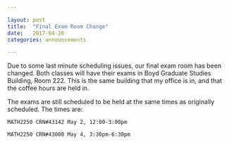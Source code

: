 ```yaml
---

layout: post
title:  "Final Exam Room Change"
date:   2017-04-26
categories: announcements 

---
```


Due to some last minute scheduling issues, our final exam room has been changed. Both classes will have their exams in Boyd Graduate Studies Building, Room 222. This is the same building that my office is in, and that the coffee hours are held in.

The exams are still scheduled to be held at the same times as originally scheduled. The times are:

	MATH2250 CRN#43142 May 2, 12:00-3:00pm

	MATH2250 CRN#43008 May 4, 3:30pm-6:30pm